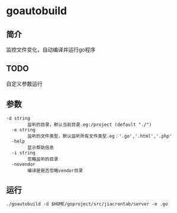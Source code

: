 # goautobuild

## 简介
监控文件变化，自动编译并运行go程序

## TODO
自定义参数运行

## 参数
```
-d string
        监听的目录，默认当前目录.eg:/project (default "./")
  -e string
        监听的文件类型，默认监听所有文件类型.eg：'.go','.html','.php'
  -help
        显示帮助信息
  -i string
        忽略监听的目录
  -novendor
        编译是是否忽略vendor目录
```

## 运行
`./goautobuild -d $HOME/goproject/src/jiacrontab/server -e .go`
